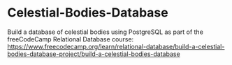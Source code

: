 # Celestial-Bodies-Database
Build a database of celestial bodies using PostgreSQL as part of the freeCodeCamp Relational Database course:
https://www.freecodecamp.org/learn/relational-database/build-a-celestial-bodies-database-project/build-a-celestial-bodies-database
